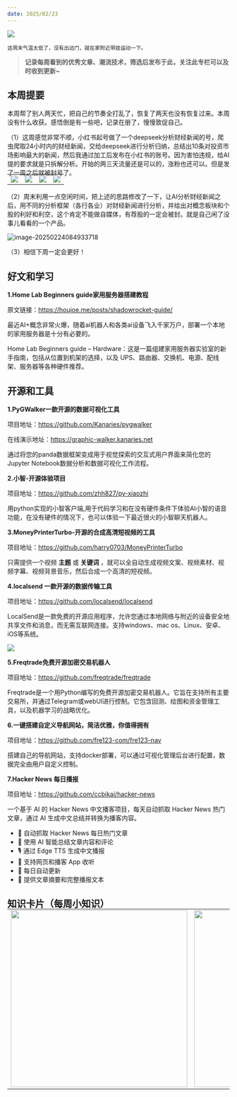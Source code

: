 ```yaml
---
date: 2025/02/23
---
```


<img src="https://weekly-liulei.oss-cn-beijing.aliyuncs.com/images/20250224084022354.jpeg"/>

<small>这周末气温太低了，没有出远门，就在家附近带娃运动一下。</small>  

>**记录每周看到的优秀文章、潮流技术，筛选后发布于此，关注此专栏可以及时收到更新~**  



## 本周提要

本周帮了别人两天忙，把自己的节奏全打乱了，恢复了两天也没有恢复过来。本周没有什么收获。感悟倒是有一些吧，记录在册了，慢慢敦促自己。

（1）这周感觉非常不顺，小红书起号做了一个deepseek分析财经新闻的号，爬虫爬取24小时内的财经新闻，交给deepseek进行分析归纳，总结出10条对投资市场影响最大的新闻，然后我通过加工后发布在小红书的账号。因为害怕违规，给AI提的要求就是只拆解分析。开始的两三天流量还是可以的，涨粉也还可以。但是发了一周之后就被封号了。

<table style="margin-top:-20px; border: 0;" >
    <tr>
        <td>
          <img src="https://weekly-liulei.oss-cn-beijing.aliyuncs.com/images/20250224084625552.png"/>
        </td>
        <td>
			<img src="https://weekly-liulei.oss-cn-beijing.aliyuncs.com/images/20250224084637644.png"/>
        </td>
        <td>
         <img src="https://weekly-liulei.oss-cn-beijing.aliyuncs.com/images/20250224084647753.png"/>
        </td>
       <td>
        <img src="https://weekly-liulei.oss-cn-beijing.aliyuncs.com/images/20250224084712714.png"/>
        </td>
    </tr>
</table>

（2）周末利用一点空闲时间，把上述的思路修改了一下，让AI分析财经新闻之后，用不同的分析框架（各行各业）对财经新闻进行分析，并给出对概念板块和个股的利好和利空，这个肯定不能做自媒体，有荐股的一定会被封。就是自己闲了没事儿看看的一个产品。

![image-20250224084933718](https://weekly-liulei.oss-cn-beijing.aliyuncs.com/images/20250224084936361.png)

（3）相信下周一定会更好！




## 好文和学习

**1.Home Lab Beginners guide家用服务器搭建教程**

原文链接：<https://houjoe.me/posts/shadowrocket-guide/>

最近AI+概念非常火爆，随着ai机器人和各类ai设备飞入千家万户，部署一个本地的家用服务器是十分有必要的。

Home Lab Beginners guide – Hardware：这是一篇组建家用服务器实验室的新手指南，包括从位置到机架的选择，以及 UPS、路由器、交换机、电源、配线架、服务器等各种硬件推荐。 




## 开源和工具

**1.PyGWalker一款开源的数据可视化工具**

项目地址：<https://github.com/Kanaries/pygwalker> 

在线演示地址：<https://graphic-walker.kanaries.net>

通过将您的panda数据框架变成用于视觉探索的交互式用户界面来简化您的Jupyter Notebook数据分析和数据可视化工作流程。

**2.小智-开源体验项目**

项目地址：<https://github.com/zhh827/py-xiaozhi>

用python实现的小智客户端,用于代码学习和在没有硬件条件下体验AI小智的语音功能，在没有硬件的情况下，也可以体验一下最近很火的小智聊天机器人。

**3.MoneyPrinterTurbo-开源的合成高清短视频的工具**

项目地址：<https://github.com/harry0703/MoneyPrinterTurbo>

只需提供一个视频 **主题** 或 **关键词** ，就可以全自动生成视频文案、视频素材、视频字幕、视频背景音乐，然后合成一个高清的短视频。

**4.localsend 一款开源的数据传输工具**

项目地址：<https://github.com/localsend/localsend>

LocalSend是一款免费的开源应用程序，允许您通过本地网络与附近的设备安全地共享文件和消息，而无需互联网连接。支持windows、mac os、Linux、安卓、iOS等系统。

<img src="https://camo.githubusercontent.com/94c34c63091f5dfb5938d6f1a9f3cbdfcc371716bb2b10aaed248023350cfbc7/68747470733a2f2f6c6f63616c73656e642e6f72672f696d672f73637265656e73686f742d70632e77656270" />

**5.Freqtrade免费开源加密交易机器人**

项目地址：<https://github.com/freqtrade/freqtrade>

Freqtrade是一个用Python编写的免费开源加密交易机器人。它旨在支持所有主要交易所，并通过Telegram或webUI进行控制。它包含回测、绘图和资金管理工具，以及机器学习的战略优化。

**6.一键搭建自定义导航网站，简洁优雅，你值得拥有**

项目地址：<https://github.com/fre123-com/fre123-nav>

搭建自己的导航网站，支持docker部署，可以通过可视化管理后台进行配置，数据完全由用户自定义控制。

**7.Hacker News 每日播报**

项目地址：<https://github.com/ccbikai/hacker-news>

一个基于 AI 的 Hacker News 中文播客项目，每天自动抓取 Hacker News 热门文章，通过 AI 生成中文总结并转换为播客内容。

- 🤖 自动抓取 Hacker News 每日热门文章
- 🎯 使用 AI 智能总结文章内容和评论
- 🎙️ 通过 Edge TTS 生成中文播报
- 📱 支持网页和播客 App 收听
- 🔄 每日自动更新
- 📝 提供文章摘要和完整播报文本

## 知识卡片（每周小知识）

<table style="margin-top:-20px; border: 0;" >
    <tr>
        <td>
          <img src="https://weekly-liulei.oss-cn-beijing.aliyuncs.com/images/20250221164418890.jpeg" width="400"/>
        </td>
        <td>
			<img src="https://weekly-liulei.oss-cn-beijing.aliyuncs.com/images/20250221164441935.jpeg" width="400"/>
        </td>
        <td>
         <img src="https://weekly-liulei.oss-cn-beijing.aliyuncs.com/images/20250221164501672.jpeg" width="400"/>
        </td>
    </tr>
</table>
